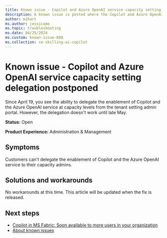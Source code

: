 ```yaml
---
title: Known issue - Copilot and Azure OpenAI service capacity setting delegation postponed
description: A known issue is posted where the Copilot and Azure OpenAI service capacity setting delegation is postponed.
author: mihart
ms.author: jessicamo
ms.topic: troubleshooting  
ms.date: 04/25/2024
ms.custom: known-issue-689
ms.collection: ce-skilling-ai-copilot
---
```


# Known issue - Copilot and Azure OpenAI service capacity setting delegation postponed

Since April 19, you see the ability to delegate the enablement of Copilot and the Azure OpenAI service at capacity levels from the tenant setting admin portal. However, the delegation doesn't work until late May.

**Status:** Open

**Product Experience:** Administration & Management

## Symptoms

Customers can't delegate the enablement of Copilot and the Azure OpenAI service to their capacity admins.

## Solutions and workarounds

No workarounds at this time. This article will be updated when the fix is released.

## Next steps

- [Copilot in MS Fabric: Soon available to more users in your organization](https://blog.fabric.microsoft.com/blog/exciting-updates-for-copilot-in-microsoft-fabric)
- [About known issues](https://support.fabric.microsoft.com/known-issues)
